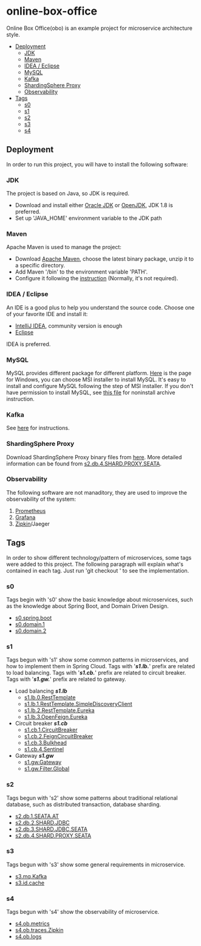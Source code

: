 # online-box-office
Online Box Office(obo) is an example project for microservice architecture style.
<!-- TOC -->
* [Deployment](#deployment)
  * [JDK](#jdk)
  * [Maven](#maven)
  * [IDEA / Eclipse](#idea--eclipse)
  * [MySQL](#mysql)
  * [Kafka](#kafka)
  * [ShardingSphere Proxy](#shardingsphere-proxy)
  * [Observability](#observability)
* [Tags](#tags)
  * [s0](#s0)
  * [s1](#s1)
  * [s2](#s2)
  * [s3](#s3)
  * [s4](#s4)
<!-- TOC -->
## Deployment
In order to run this project, you will have to install the following software:
### JDK
The project is based on Java, so JDK is required.
* Download and install either [Oracle JDK](https://www.oracle.com/java/technologies/downloads/#java8) or [OpenJDK](https://www.openlogic.com/openjdk-downloads), JDK 1.8 is preferred.
* Set up 'JAVA_HOME' environment variable to the JDK path
### Maven
Apache Maven is used to manage the project:
* Download [Apache Maven](https://maven.apache.org/download.cgi), choose the latest binary package, unzip it to a specific directory.
* Add Maven '/bin' to the environment variable 'PATH'.
* Configure it following the [instruction](https://maven.apache.org/configure.html) (Normally, it's not required).
### IDEA / Eclipse
An IDE is a good plus to help you understand the source code. Choose one of your favorite IDE and install it:
* [IntelliJ IDEA](https://www.jetbrains.com/idea/download), community version is enough
* [Eclipse](https://www.eclipse.org/downloads/)

IDEA is preferred.
### MySQL
MySQL provides different package for different platform. 
[Here](https://dev.mysql.com/downloads/mysql/) is the page for Windows, you can choose MSI installer to install MySQL.
It's easy to install and configure MySQL following the step of MSI installer. 
If you don't have permission to install MySQL, see [this file](docs/mysql.md) for noninstall archive instruction.
### Kafka
See [here](docs/s3.mq.Kafka.md#Kafka) for instructions.
### ShardingSphere Proxy
Download ShardingSphere Proxy binary files from [here](https://archive.apache.org/dist/shardingsphere/5.1.2/apache-shardingsphere-5.1.2-shardingsphere-proxy-bin.tar.gz).
More detailed information can be found from [s2.db.4.SHARD.PROXY.SEATA](docs/s2.db.4.SHARD.PROXY.SEATA.md). 

### Observability
The following software are not manaditory, they are used to improve the observability of the system:
1. [Prometheus](docs/s4.ob.metrics.md#prometheus)
2. [Grafana](docs/s4.ob.metrics.md#grafana)
3. [Zipkin](docs/s4.ob.traces.Zipkin.md#zipkin-and-brave)/Jaeger

## Tags
In order to show different technology/pattern of microservices, some tags were added to this project.
The following paragraph will explain what's contained in each tag. Just run 'git checkout <tag name>' to see the implementation.
### s0
Tags begin with 's0' show the basic knowledge about microservices, such as the knowledge about Spring Boot, and Domain Driven Design.
* [s0.spring.boot](docs/s0.spring.boot.md)
* [s0.domain.1](docs/s0.domain.1.md)
* [s0.domain.2](docs/s0.domain.2.md)
### s1
Tags begun with 's1' show some common patterns in microservices, and how to implement them in Spring Cloud.
Tags with '**_s1.lb._**' prefix are related to load balancing. Tags with '**_s1.cb._**' prefix are related to circuit breaker.
Tags with '**_s1.gw._**' prefix are related to gateway.
* Load balancing **_s1.lb_**
  * [s1.lb.0.RestTemplate](docs/s1.lb.0.RestTemplate.md)
  * [s1.lb.1.RestTemplate.SimpleDiscoveryClient](docs/s1.lb.1.RestTemplate.SimpleDiscoveryClient.md)
  * [s1.lb.2.RestTemplate.Eureka](docs/s1.lb.2.RestTemplate.Eureka.md)
  * [s1.lb.3.OpenFeign.Eureka](docs/s1.lb.3.OpenFeign.Eureka.md)
* Circuit breaker **_s1.cb_**
  * [s1.cb.1.CircuitBreaker](docs/s1.cb.1.CircuitBreaker.md)
  * [s1.cb.2.FeignCircuitBreaker](docs/s1.cb.2.FeignCircuitBreaker.md)
  * [s1.cb.3.Bulkhead](docs/s1.cb.3.Bulkhead.md)
  * [s1.cb.4.Sentinel](docs/s1.cb.4.Sentinel.md)
* Gateway **_s1.gw_**
  * [s1.gw.Gateway](docs/s1.gw.1.Gateway.md)
  * [s1.gw.Filter.Global](docs/s1.gw.Filter.Global.md)
### s2
Tags begun with 's2' show some patterns about traditional relational database, such as distributed transaction, database sharding.
* [s2.db.1.SEATA.AT](docs/s2.db.1.SEATA.AT.md)
* [s2.db.2.SHARD.JDBC](docs/s2.db.2.SHARD.JDBC.md)
* [s2.db.3.SHARD.JDBC.SEATA](docs/s2.db.3.SHARD.JDBC.SEATA.md)
* [s2.db.4.SHARD.PROXY.SEATA](docs/s2.db.4.SHARD.PROXY.SEATA.md)
### s3
Tags begun with 's3' show some general requirements in microservice.
* [s3.mq.Kafka](docs/s3.mq.Kafka.md)
* [s3.id.cache](docs/s3.id.cache.md)
### s4
Tags begun with 's4' show the observability of microservice.
* [s4.ob.metrics](docs/s4.ob.metrics.md)
* [s4.ob.traces.Zipkin](docs/s4.ob.traces.Zipkin.md)
* [s4.ob.logs](docs/s4.ob.logs.md)